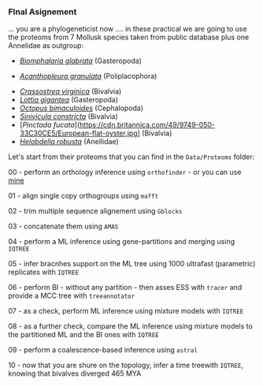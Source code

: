 ### FInal Asignement

... you are a phylogeneticist now .... in these practical we are going to use the proteoms from 7 Mollusk species taken from public database plus one Annelidae as outgroup:

  - [*Biomphalaria glabrata*](https://imagens.ebc.com.br/PLQ4dlImF82bd1vjscHc2EjtVKo=/1600x800/https://agenciabrasil.ebc.com.br/sites/default/files/atoms/image/esquistossomose_artigo_fiomg_interno_0.jpg?itok=Y-6YUgCu) (Gasteropoda)

  - [*Acanthopleura granulata*](https://upload.wikimedia.org/wikipedia/commons/thumb/5/5b/Acanthopleura_granulata_%28West_Indian_fuzzy_chitons%29_%28San_Salvador_Island%2C_Bahamas%29_1_%2816131898481%29.jpg/1600px-Acanthopleura_granulata_%28West_Indian_fuzzy_chitons%29_%28San_Salvador_Island%2C_Bahamas%29_1_%2816131898481%29.jpg?20150503211646) (Poliplacophora)

  * [*Crassostrea virginica*](https://upload.wikimedia.org/wikipedia/commons/6/6d/Oyster_bed%2C_Brunswick%2C_GA%2C_US.jpg) (Bivalvia)
  * [*Lottia gigantea*](https://upload.wikimedia.org/wikipedia/commons/8/8e/Lottia_gigantea.jpg) (Gasteropoda)
  * [*Octopus bimaculoides*](https://www.flickr.com/photos/39365853@N07/7532895572/sizes/k/) (Cephalopoda)
  * [*Sinivicula constricta*](https://www.cabidigitallibrary.org/cms/10.1079/cabicompendium.63482/asset/b2492559-2c1b-4e14-bb98-06f1719d8dca/assets/graphic/63482_02.jpg) (Bivalvia)
  * [*Pinctada fucata*](https://cdn.britannica.com/49/9749-050-33C30CE5/European-flat-oyster.jpg] (Bivalvia)
  * [*Helobdella robusta*](https://upload.wikimedia.org/wikipedia/commons/9/98/Europ%C3%A4ischer-Platt-Egel_cropped.jpg) (Anellidae)


Let's start from their proteoms that you can find in the ```Data/Proteoms``` folder:

00 - perform an orthology inference using ```orthofinder``` - or you can use [mine](https://github.com/for-giobbe/MP25/blob/main/data/OrthoFinder.zip)

01 - align single copy orthogroups using ```mafft```

02 - trim multiple sequence alignement using ```Gblocks```

03 - concatenate them using ```AMAS```

04 - perform a ML inference using gene-partitions and merging using ```IQTREE```

05 - infer bracnhes support on the ML tree using 1000 ultrafast (parametric) replicates with ```IQTREE```

06 - perform BI - without any partition - then asses ESS with ```tracer``` and provide a MCC tree with ```treeannotator```

07 - as a check, perform ML inference using mixture models with ```IQTREE```

08 - as a further check, compare the ML inference using mixture models to the partitioned ML and the BI ones with ```IQTREE```

09 - perform a coalescence-based inference using ```astral```

10 - now that you are shure on the topology, infer a time treewith ```IQTREE```, knowing that bivalves diverged 465 MYA 

